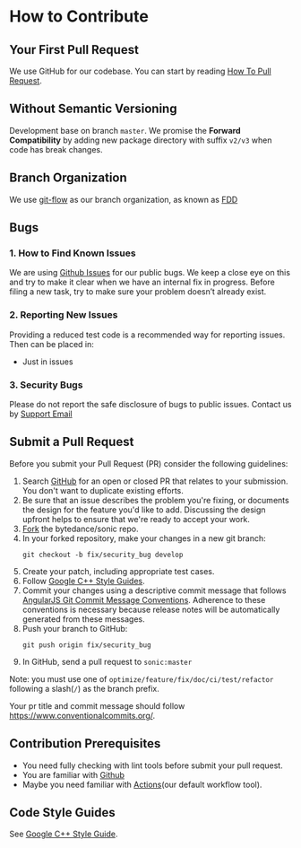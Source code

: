 # How to Contribute

## Your First Pull Request
We use GitHub for our codebase. You can start by reading [How To Pull Request](https://docs.github.com/en/github/collaborating-with-issues-and-pull-requests/about-pull-requests).

## Without Semantic Versioning
Development base on branch `master`. We promise the **Forward Compatibility** by adding new package directory with suffix `v2/v3` when code has break changes.

## Branch Organization
We use [git-flow](https://nvie.com/posts/a-successful-git-branching-model/) as our branch organization, as known as [FDD](https://en.wikipedia.org/wiki/Feature-driven_development)


## Bugs
### 1. How to Find Known Issues
We are using [Github Issues](https://github.com/bytedance/sonic/issues) for our public bugs. We keep a close eye on this and try to make it clear when we have an internal fix in progress. Before filing a new task, try to make sure your problem doesn’t already exist.

### 2. Reporting New Issues
Providing a reduced test code is a recommended way for reporting issues. Then can be placed in:
- Just in issues

### 3. Security Bugs
Please do not report the safe disclosure of bugs to public issues. Contact us by [Support Email](mailto:sonic@bytedance.com)

## Submit a Pull Request
Before you submit your Pull Request (PR) consider the following guidelines:
1. Search [GitHub](https://github.com/bytedance/sonic/pulls) for an open or closed PR that relates to your submission. You don't want to duplicate existing efforts.
2. Be sure that an issue describes the problem you're fixing, or documents the design for the feature you'd like to add. Discussing the design upfront helps to ensure that we're ready to accept your work.
3. [Fork](https://docs.github.com/en/github/getting-started-with-github/fork-a-repo) the bytedance/sonic repo.
4. In your forked repository, make your changes in a new git branch:
    ```
    git checkout -b fix/security_bug develop
    ```
5. Create your patch, including appropriate test cases.
6. Follow [Google C++ Style Guides](https://google.github.io/styleguide/cppguide.html).
7. Commit your changes using a descriptive commit message that follows [AngularJS Git Commit Message Conventions](https://docs.google.com/document/d/1QrDFcIiPjSLDn3EL15IJygNPiHORgU1_OOAqWjiDU5Y/edit).
   Adherence to these conventions is necessary because release notes will be automatically generated from these messages.
8. Push your branch to GitHub:
    ```
    git push origin fix/security_bug
    ```
9. In GitHub, send a pull request to `sonic:master`

Note: you must use one of `optimize/feature/fix/doc/ci/test/refactor` following a slash(`/`) as the branch prefix.

Your pr title and commit message should follow https://www.conventionalcommits.org/.

## Contribution Prerequisites
- You need fully checking with lint tools before submit your pull request.
- You are familiar with [Github](https://github.com) 
- Maybe you need familiar with [Actions](https://github.com/features/actions)(our default workflow tool).

## Code Style Guides
See [Google C++ Style Guide](https://google.github.io/styleguide/cppguide.html).
